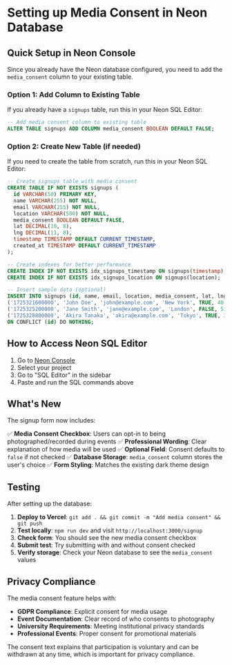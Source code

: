 # Setting up Media Consent in Neon Database

## Quick Setup in Neon Console

Since you already have the Neon database configured, you need to add the `media_consent` column to your existing table. 

### Option 1: Add Column to Existing Table

If you already have a `signups` table, run this in your Neon SQL Editor:

```sql
-- Add media consent column to existing table
ALTER TABLE signups ADD COLUMN media_consent BOOLEAN DEFAULT FALSE;
```

### Option 2: Create New Table (if needed)

If you need to create the table from scratch, run this in your Neon SQL Editor:

```sql
-- Create signups table with media consent
CREATE TABLE IF NOT EXISTS signups (
  id VARCHAR(50) PRIMARY KEY,
  name VARCHAR(255) NOT NULL,
  email VARCHAR(255) NOT NULL,
  location VARCHAR(500) NOT NULL,
  media_consent BOOLEAN DEFAULT FALSE,
  lat DECIMAL(10, 8),
  lng DECIMAL(11, 8),
  timestamp TIMESTAMP DEFAULT CURRENT_TIMESTAMP,
  created_at TIMESTAMP DEFAULT CURRENT_TIMESTAMP
);

-- Create indexes for better performance
CREATE INDEX IF NOT EXISTS idx_signups_timestamp ON signups(timestamp);
CREATE INDEX IF NOT EXISTS idx_signups_location ON signups(location);

-- Insert sample data (optional)
INSERT INTO signups (id, name, email, location, media_consent, lat, lng, timestamp) VALUES 
('1725321600000', 'John Doe', 'john@example.com', 'New York', TRUE, 40.7128, -74.0060, '2024-09-02T16:00:00.000Z'),
('1725325200000', 'Jane Smith', 'jane@example.com', 'London', FALSE, 51.5074, -0.1278, '2024-09-02T17:00:00.000Z'),
('1725328800000', 'Akira Tanaka', 'akira@example.com', 'Tokyo', TRUE, 35.6762, 139.6503, '2024-09-02T18:00:00.000Z')
ON CONFLICT (id) DO NOTHING;
```

## How to Access Neon SQL Editor

1. Go to [Neon Console](https://console.neon.tech/)
2. Select your project
3. Go to "SQL Editor" in the sidebar
4. Paste and run the SQL commands above

## What's New

The signup form now includes:

✅ **Media Consent Checkbox**: Users can opt-in to being photographed/recorded during events
✅ **Professional Wording**: Clear explanation of how media will be used
✅ **Optional Field**: Consent defaults to `false` if not checked
✅ **Database Storage**: `media_consent` column stores the user's choice
✅ **Form Styling**: Matches the existing dark theme design

## Testing

After setting up the database:

1. **Deploy to Vercel**: `git add . && git commit -m "Add media consent" && git push`
2. **Test locally**: `npm run dev` and visit `http://localhost:3000/signup`
3. **Check form**: You should see the new media consent checkbox
4. **Submit test**: Try submitting with and without consent checked
5. **Verify storage**: Check your Neon database to see the `media_consent` values

## Privacy Compliance

The media consent feature helps with:

- **GDPR Compliance**: Explicit consent for media usage
- **Event Documentation**: Clear record of who consents to photography
- **University Requirements**: Meeting institutional privacy standards
- **Professional Events**: Proper consent for promotional materials

The consent text explains that participation is voluntary and can be withdrawn at any time, which is important for privacy compliance.
